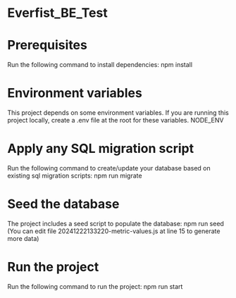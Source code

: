 # Everfist_BE_Test

# Prerequisites

Run the following command to install dependencies:
npm install

# Environment variables

This project depends on some environment variables. If you are running this project locally, create a .env file at the root for these variables.
NODE_ENV

# Apply any SQL migration script

Run the following command to create/update your database based on existing sql migration scripts:
npm run migrate

# Seed the database

The project includes a seed script to populate the database:
npm run seed
(You can edit file 20241222133220-metric-values.js at line 15 to generate more data)

# Run the project

Run the following command to run the project:
npm run start

